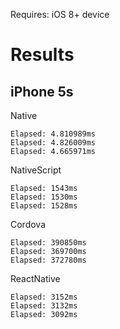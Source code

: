 Requires: iOS 8+ device

# Results

## iPhone 5s
Native
```
Elapsed: 4.810989ms
Elapsed: 4.826009ms
Elapsed: 4.665971ms
```

NativeScript
```
Elapsed: 1543ms
Elapsed: 1530ms
Elapsed: 1528ms
```

Cordova
```
Elapsed: 390850ms
Elapsed: 369700ms
Elapsed: 372780ms
```

ReactNative
```
Elapsed: 3152ms
Elapsed: 3132ms
Elapsed: 3092ms
```
